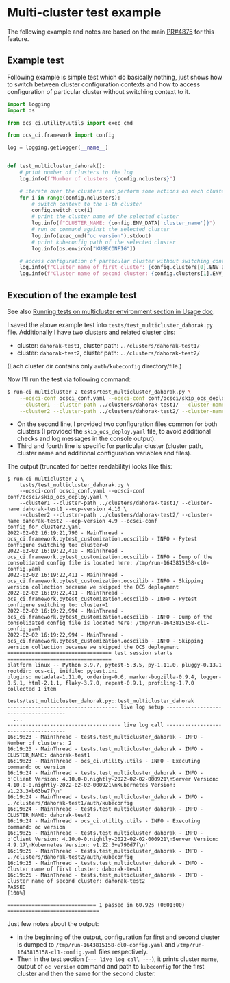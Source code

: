 # Multi-cluster test example

The following example and notes are based on the main
[PR#4875](https://github.com/red-hat-storage/ocs-ci/pull/4875) for this feature.

## Example test

Following example is simple test which do basically nothing, just shows how to
switch between cluster configuration contexts and how to access configuration
of particular cluster without switching context to it.

```python
import logging
import os

from ocs_ci.utility.utils import exec_cmd

from ocs_ci.framework import config

log = logging.getLogger(__name__)


def test_multicluster_dahorak():
    # print number of clusters to the log
    log.info(f"Number of clusters: {config.nclusters}")

    # iterate over the clusters and perform some actions on each cluster
    for i in range(config.nclusters):
        # switch context to the i-th cluster
        config.switch_ctx(i)
        # print the cluster name of the selected cluster
        log.info(f"CLUSTER_NAME: {config.ENV_DATA['cluster_name']}")
        # run oc command against the selected cluster
        log.info(exec_cmd("oc version").stdout)
        # print kubeconfig path of the selected cluster
        log.info(os.environ["KUBECONFIG"])

    # access configuration of particular cluster without switching context to it
    log.info(f"Cluster name of first cluster: {config.clusters[0].ENV_DATA['cluster_name']}")
    log.info(f"Cluster name of second cluster: {config.clusters[1].ENV_DATA['cluster_name']}")
```

## Execution of the example test

See also [Running tests on multicluster environment section in Usage
doc](usage.md#running-tests-on-multicluster-environment).

I saved the above example test into `tests/test_multicluster_dahorak.py` file.
Additionally I have two clusters and related cluster dirs:

* cluster: `dahorak-test1`, cluster path: `../clusters/dahorak-test1/`
* cluster: `dahorak-test2`, cluster path: `../clusters/dahorak-test2/`

(Each cluster dir contains only `auth/kubeconfig` directory/file.)

Now I'll run the test via following command:

```bash
$ run-ci multicluster 2 tests/test_multicluster_dahorak.py \
    --ocsci-conf ocsci_conf.yaml --ocsci-conf conf/ocsci/skip_ocs_deploy.yaml \
    --cluster1 --cluster-path ../clusters/dahorak-test1/ --cluster-name dahorak-test1 --ocp-version 4.10 \
    --cluster2 --cluster-path ../clusters/dahorak-test2/ --cluster-name dahorak-test2 --ocp-version 4.9 --ocsci-conf config_for_cluster2.yaml
```
* On the second line, I provided two configuration files common for both clusters (I provided the `skip_ocs_deploy.yaml` file, to avoid additional checks and log messages in the console output).
* Third and fourth line is specific for particular cluster (cluster path, cluster name and additional configuration variables and files).

The output (truncated for better readability) looks like this:
```
$ run-ci multicluster 2 \
    tests/test_multicluster_dahorak.py \
    --ocsci-conf ocsci_conf.yaml --ocsci-conf conf/ocsci/skip_ocs_deploy.yaml \
    --cluster1 --cluster-path ../clusters/dahorak-test1/ --cluster-name dahorak-test1 --ocp-version 4.10 \
    --cluster2 --cluster-path ../clusters/dahorak-test2/ --cluster-name dahorak-test2 --ocp-version 4.9 --ocsci-conf config_for_cluster2.yaml
2022-02-02 16:19:21,790 - MainThread - ocs_ci.framework.pytest_customization.ocscilib - INFO - Pytest configure switching to: cluster=0
2022-02-02 16:19:22,410 - MainThread - ocs_ci.framework.pytest_customization.ocscilib - INFO - Dump of the consolidated config file is located here: /tmp/run-1643815158-cl0-config.yaml
2022-02-02 16:19:22,411 - MainThread - ocs_ci.framework.pytest_customization.ocscilib - INFO - Skipping version collection because we skipped the OCS deployment
2022-02-02 16:19:22,411 - MainThread - ocs_ci.framework.pytest_customization.ocscilib - INFO - Pytest configure switching to: cluster=1
2022-02-02 16:19:22,994 - MainThread - ocs_ci.framework.pytest_customization.ocscilib - INFO - Dump of the consolidated config file is located here: /tmp/run-1643815158-cl1-config.yaml
2022-02-02 16:19:22,994 - MainThread - ocs_ci.framework.pytest_customization.ocscilib - INFO - Skipping version collection because we skipped the OCS deployment
================================== test session starts ==================================
platform linux -- Python 3.9.7, pytest-5.3.5, py-1.11.0, pluggy-0.13.1
rootdir: ocs-ci, inifile: pytest.ini
plugins: metadata-1.11.0, ordering-0.6, marker-bugzilla-0.9.4, logger-0.5.1, html-2.1.1, flaky-3.7.0, repeat-0.9.1, profiling-1.7.0
collected 1 item

tests/test_multicluster_dahorak.py::test_multicluster_dahorak
------------------------------------ live log setup -------------------------------------
  ...
------------------------------------- live log call -------------------------------------
16:19:23 - MainThread - tests.test_multicluster_dahorak - INFO - Number of clusters: 2
16:19:23 - MainThread - tests.test_multicluster_dahorak - INFO - CLUSTER_NAME: dahorak-test1
16:19:23 - MainThread - ocs_ci.utility.utils - INFO - Executing command: oc version
16:19:24 - MainThread - tests.test_multicluster_dahorak - INFO - b'Client Version: 4.10.0-0.nightly-2022-02-02-000921\nServer Version: 4.10.0-0.nightly-2022-02-02-000921\nKubernetes Version: v1.23.3+b63be7f\n'
16:19:24 - MainThread - tests.test_multicluster_dahorak - INFO - ../clusters/dahorak-test1/auth/kubeconfig
16:19:24 - MainThread - tests.test_multicluster_dahorak - INFO - CLUSTER_NAME: dahorak-test2
16:19:24 - MainThread - ocs_ci.utility.utils - INFO - Executing command: oc version
16:19:25 - MainThread - tests.test_multicluster_dahorak - INFO - b'Client Version: 4.10.0-0.nightly-2022-02-02-000921\nServer Version: 4.9.17\nKubernetes Version: v1.22.3+e790d7f\n'
16:19:25 - MainThread - tests.test_multicluster_dahorak - INFO - ../clusters/dahorak-test2/auth/kubeconfig
16:19:25 - MainThread - tests.test_multicluster_dahorak - INFO - Cluster name of first cluster: dahorak-test1
16:19:25 - MainThread - tests.test_multicluster_dahorak - INFO - Cluster name of second cluster: dahorak-test2
PASSED                                                                            [100%]

============================= 1 passed in 60.92s (0:01:00) ==============================
```

Just few notes about the output:
* in the beginning of the output, configuration for first and second cluster is
  dumped to `/tmp/run-1643815158-cl0-config.yaml` and
  `/tmp/run-1643815158-cl1-config.yaml` files respectively.
* Then in the test section (`--- live log call ---`), it prints cluster name,
  output of `oc version` command and path to `kubeconfig` for the first cluster
  and then the same for the second cluster.
